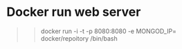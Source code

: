 # Docker run web server
>> docker run -i -t -p 8080:8080 -e MONGOD_IP=<IP> docker/repoitory /bin/bash
